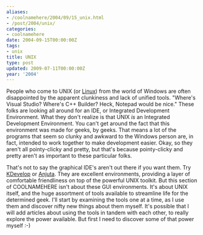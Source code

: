 ```yaml
---
aliases:
- /coolnamehere/2004/09/15_unix.html
- /post/2004/unix/
categories:
- coolnamehere
date: 2004-09-15T00:00:00Z
tags:
- unix
title: UNIX
type: post
updated: 2009-07-11T00:00:00Z
year: '2004'
---
```


People who come to UNIX (or [Linux](http://www.linux.org/)) from the world of
Windows are often disappointed by the apparent clunkiness and lack of unified
tools. "Where's Visual Studio? Where's C++ Builder? Heck, Notepad would be
nice." These folks are looking all around for an IDE, or Integrated Development
Environment. What they don't realize is that UNIX _is_ an Integrated
Development Environment. You can't get around the fact that this environment
was made for geeks, by geeks. That means a lot of the programs that seem so
clunky and awkward to the Windows person are, in fact, intended to work
together to make development easier. Okay, so they aren't all pointy-clicky and
pretty, but that's because pointy-clicky and pretty aren't as important to
these particular folks.
<!--more-->

That's not to say the graphical IDE's aren't out there if you want them. Try
[KDevelop](http://www.kdevelop.org/) or
[Anjuta](http://anjuta.org/). They are excellent environments,
providing a layer of comfortable friendliness on top of the powerful UNIX
toolkit. But this section of COOLNAMEHERE isn't about these GUI environments.
It's about UNIX itself, and the huge assortment of tools available to
streamline life for the determined geek. I'll start by examining the tools one
at a time, as I use them and discover nifty new things about them myself. It's
possible that I will add articles about using the tools in tandem with each
other, to really explore the power available. But first I need to discover some
of that power myself :-)


